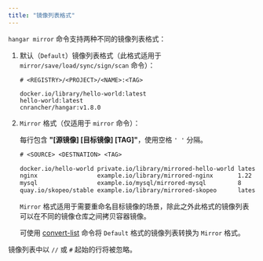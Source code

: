 ```yaml
---
title: "镜像列表格式"
---
```


`hangar mirror` 命令支持两种不同的镜像列表格式：

1. 默认（`Default`）镜像列表格式（此格式适用于 `mirror/save/load/sync/sign/scan` 命令）：

    ```text title="默认镜像列表格式"
    # <REGISTRY>/<PROJECT>/<NAME>:<TAG>

    docker.io/library/hello-world:latest
    hello-world:latest
    cnrancher/hangar:v1.8.0
    ```

1. `Mirror` 格式（仅适用于 `mirror` 命令）：

    每行包含 **"[源镜像] [目标镜像] [TAG]"**，使用空格 `' '` 分隔。

    ```txt title="Mirror 格式"
    # <SOURCE> <DESTNATION> <TAG>

    docker.io/hello-world private.io/library/mirrored-hello-world latest
    nginx                 example.io/library/mirrored-nginx       1.22
    mysql                 example.io/mysql/mirrored-mysql         8
    quay.io/skopeo/stable example.io/library/mirrored-skopeo      latest
    ```

    `Mirror` 格式适用于需要重命名目标镜像的场景，除此之外此格式的镜像列表可以在不同的镜像仓库之间拷贝容器镜像。

    可使用 [convert-list](/docs/v1.8/advanced/convert-list) 命令将 `Default` 格式的镜像列表转换为 `Mirror` 格式。

镜像列表中以 `//` 或 `#` 起始的行将被忽略。
